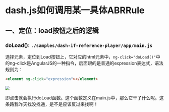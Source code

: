# dash.js如何调用某一具体ABRRule


## 一、定位：load按钮之后的逻辑

### doLoad(): `./samples/dash-if-reference-player/app/main.js`

选择元素，定位到Load按钮上，它对应的html元素中，`ng-click="doLoad()"`中的ng-click是AngularJS的一种指令，后面跟的是普通的expression表达式，语法规则为：

```html
<element ng-click="expression"></element>
```

<img src="https://gitee.com/tanneho/pic/raw/master/img/202111262228745.png" style="zoom: 80%;" />

即点击就会执行doLoad函数。这个函数定义在main.js中，那么它干了什么呢。这条路我昨天找没找通，是不是应该反过来找啊！

